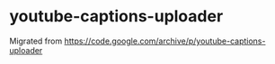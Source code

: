 # youtube-captions-uploader
Migrated from https://code.google.com/archive/p/youtube-captions-uploader
